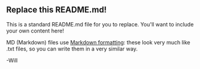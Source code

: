 ## Replace this README.md!

This is a standard README.md file for you to replace. You'll want to include your own content here!

MD (Markdown) files use [Markdown formatting](https://guides.github.com/features/mastering-markdown/): 
these look very much like .txt files, so you can write them in a very similar way.

-Will